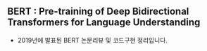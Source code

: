 ## BERT : Pre-training of Deep Bidirectional Transformers for Language Understanding
- 2019년에 발표된 BERT 논문리뷰 및 코드구현 정리입니다.
